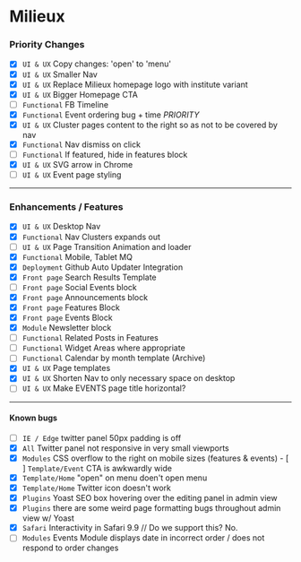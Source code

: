 
# Milieux


### Priority Changes
- [x] `UI & UX` Copy changes: 'open' to 'menu'
- [x] `UI & UX` Smaller Nav
- [x] `UI & UX` Replace Milieux homepage logo with institute variant
- [x] `UI & UX` Bigger Homepage CTA
- [ ] `Functional` FB Timeline
- [x] `Functional` Event ordering bug + time _PRIORITY_
- [x] `UI & UX` Cluster pages content to the right so as not to be covered by nav
- [x] `Functional` Nav dismiss on click
- [ ] `Functional` If featured, hide in features block
- [x] `UI & UX` SVG arrow in Chrome
- [ ] `UI & UX` Event page styling

---

### Enhancements / Features

- [x] `UI & UX` Desktop Nav
- [x] `Functional` Nav Clusters expands out
- [ ] `UI & UX` Page Transition Animation and loader
- [x] `Functional` Mobile, Tablet MQ
- [x] `Deployment` Github Auto Updater Integration
- [x] `Front page` Search Results Template
- [ ] `Front page` Social Events block
- [x] `Front page` Announcements block
- [x] `Front page` Features Block
- [x] `Front page` Events Block
- [x] `Module` Newsletter block
- [ ] `Functional` Related Posts in Features
- [ ] `Functional` Widget Areas where appropriate
- [ ] `Functional` Calendar by month template (Archive)
- [x] `UI & UX` Page templates
- [x] `UI & UX` Shorten Nav to only necessary space on desktop
- [ ] `UI & UX` Make EVENTS page title horizontal?

---

#### Known bugs

- [ ] `IE / Edge` twitter panel 50px padding is off
- [x] `All` Twitter panel not responsive in very small viewports
- [x] `Modules` CSS overflow to the right on mobile sizes (features & events)
​- [ ] `Template/Event` CTA is awkwardly wide
- [x] `Template/Home` "open" on menu doen't open menu
- [x] `Template/Home` Twitter icon doesn't work
- [x] `Plugins` Yoast SEO box hovering over the editing panel in admin view
- [x] `Plugins` there are some weird page formatting bugs throughout admin view w/ Yoast
- [x] `Safari` Interactivity in Safari 9.9 // Do we support this? No.
- [ ] `Modules` Events Module displays date in incorrect order / does not respond to order changes
